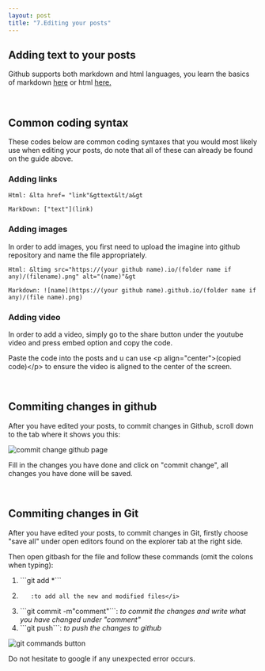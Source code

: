 ```yaml
---
layout: post
title: "7.Editing your posts"
---
```


<h2>Adding text to your posts</h2>
<p>Github supports both markdown and html languages, you learn the basics of markdown <a href="https://www.markdownguide.org/basic-syntax/">here</a>
  or html <a href="https://developer.mozilla.org/en-US/docs/Learn/Getting_started_with_the_web/HTML_basics"> here.</a></p>
<br />
<h2>Common coding syntax</h2>
<p>These codes below are common coding syntaxes that you would most likely use when editing your posts, 
  do note that all of these can already be found on the guide above.</p>
<h3>Adding links</h3>

```
Html: &lta href= "link"&gttext&lt/a&gt
```

```
MarkDown: ["text"](link)
```

<h3>Adding images</h3>
<p>In order to add images, you first need to upload the imagine into github repository and name the file appropriately.</p>

```
Html: &ltimg src="https://(your github name).io/(folder name if any)/(filename).png" alt="(name)"&gt
```

```
Markdown: ![name](https://(your github name).github.io/(folder name if any)/(file name).png)
```

<h3>Adding video</h3
<p>In order to add a video, simply go to the share button under the youtube video and press embed option and copy the code.</p>
<p>Paste the code into the posts and u can use &ltp align="center"&gt(copied code)&lt/p&gt to ensure the video is aligned to the center of the screen.</p>
<br />
<h2>Commiting changes in github</h2>
<p>After you have edited your posts, to commit changes in Github, scroll down to the tab where it shows you this:</p>
<img src= "https://dfslimjr.github.io/images/commit-change-github.png" alt="commit change github page">

<p>Fill in the changes you have done and click on "commit change", all changes you have done will be saved.</p>
<br />
<h2>Commiting changes in Git</h2>
<p>After you have edited your posts, to commit changes in Git, firstly choose "save all" under open editors found on the explorer tab at the right side.</p>
<p>Then open gitbash for the file and follow these commands (omit the colons when typing):</p>
<ol>
   <li> 
```git add *```
     <li>
       
       :to add all the new and modified files</i>
 </li>
  
  <li>```git commit -m"comment"```: <i>to commit the changes and write what you have changed under "comment"</i></li>
  <li>```git push```: <i>to push the changes to github</i></li>
</ol>
<img src= "https://dfslimjr.github.io/images/git-commands.png" alt="git commands button">
<p>Do not hesitate to google if any unexpected error occurs.</p>



    
